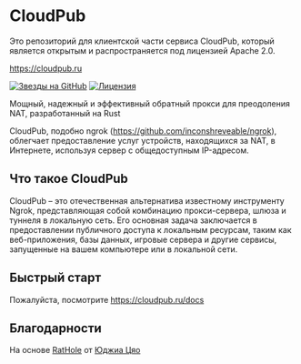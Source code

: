 # CloudPub

Это репозиторий для клиентской части сервиса CloudPub, который является открытым и распространяется под лицензией Apache 2.0.

https://cloudpub.ru

[![Звезды на GitHub](https://img.shields.io/github/stars/ermak-dev/cloudpub)](https://github.com/ermak-dev/cloudpub/stargazers)
[![Лицензия](https://img.shields.io/badge/License-Apache_2.0-blue.svg)](https://opensource.org/licenses/Apache-2.0)

Мощный, надежный и эффективный обратный прокси для преодоления NAT, разработанный на Rust

CloudPub, подобно ngrok (https://github.com/inconshreveable/ngrok), облегчает предоставление услуг устройств, находящихся за NAT, в Интернете, используя сервер с общедоступным IP-адресом.

## Что такое CloudPub

CloudPub – это отечественная альтернатива известному инструменту Ngrok, представляющая собой комбинацию прокси-сервера, шлюза и туннеля в локальную сеть. Его основная задача заключается в предоставлении публичного доступа к локальным ресурсам, таким как веб-приложения, базы данных, игровые сервера и другие сервисы, запущенные на вашем компьютере или в локальной сети.

## Быстрый старт

Пожалуйста, посмотрите https://cloudpub.ru/docs

## Благодарности

На основе [RatHole](https://github.com/rapiz1/rathole) от [Юджиа Цяо](https://github.com/rapiz1)
